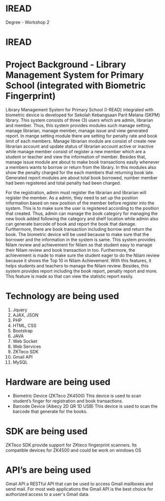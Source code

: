 # IREAD
 Degree - Workshop 2

# IREAD

# Project Background - Library Management System for Primary School (integrated with Biometric Fingerprint)
Library Management System for Primary School (I-READ) integrated with biometric device is developed for Sekolah Kebangsaan Parit Melana (SKPM) library. This system consists of three (3) users which are admin, librarian and member. Thus, this system provides modules such manage setting, manage librarian, manage member, manage issue and view generated report. In mange setting module there are setting for penalty rate and book limit of each members. Manage librarian module are consist of create new librarian account and update status of librarian account active or inactive while manage member consist of register a new member which are a student or teacher and view the information of member. Besides that, manage issue module are about to make book transactions easily whenever a members wants to borrow or return from the library. In this modules also show the penalty charged for the each members that returning book late. Generated report modules are about total book borrowed, number member had been registered and total penalty had been charged. 
 
 For the registration, admin must register the librarian and librarian will register the member. As a admin, they need to set up the position information based on new position of the member before register into the system. This is to make sure the user is registered according to the position that created. Thus, admin can manage the book category for managing the new book added following the category and shelf location while admin also can generate barcode of book and report the book that damage. Furthermore, there are book transaction including borrow and return the book. The biometric device will be used because to make sure that the borrower and the information in the system is same. This system provides Nilam review and achievement for Nilam so that student easy to manage their Nilam review and book transaction in too. Furthermore, the achievement is made to make sure the student eager to do the Nilam review because it shows the Top 10 in Nilam Achievement. With this features, it helps students and teachers to manage the Nilam review. Besides, this system provides report including the book report, penalty report and more. This feature is made so that can view the statistic report easily. 

# Technology are being used
1) Jquery
2) AJAX, JSON
3) PHP
4) HTML, CSS
5) Bootstrap
6) JAVA
7) Web Socket
8) Web Services
9) ZKTeco SDK
10) Gmail API
11) MySQL

# Hardware are being used 
 - Biometric Device (ZKTeco ZK4500)
 This device is used to scan student’s finger for registration and book transactions. 
- Barcode Device (Aibecy 2D QR 1D USB)
This device is used to scan the barcode that generate for the books. 

# SDK are being used
ZKTeco SDK provide support for ZKteco fingerprint scanners. Its compatible devices for ZK4500 and could be work on windows OS 

# API’s are being used
Gmail API a RESTful API that can be used to access Gmail mailboxes and send mail. For most web applications the Gmail API is the best choice for authorized access to a user's Gmail data.
